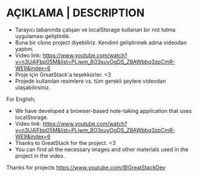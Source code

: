 # AÇIKLAMA | DESCRIPTION
- Tarayıcı tabanında çalışan ve localStorage kullanan bir not tutma uygulaması geliştirdik. 
- Buna bir clone project diyebiliriz. Kendimi geliştirmek adına videodan yaptım.
- Video link: https://www.youtube.com/watch?v=n3U4jFbp05M&list=PLjwm_8O3suyOgDS_Z8AWbbq3zpCmR-WE9&index=6
- Proje için GreatStack'a teşekkürler. <3
- Projede kullanılan resimlere vs. tüm gerekli şeylere videodan ulaşabilirsiniz.

For English; 

- We have developed a browser-based note-taking application that uses localStorage.
- Video link: https://www.youtube.com/watch?v=n3U4jFbp05M&list=PLjwm_8O3suyOgDS_Z8AWbbq3zpCmR-WE9&index=6
- Thanks to GreatStack for the project. <3
- You can find all the necessary images and other materials used in the project in the video.

Thanks for projects 
https://www.youtube.com/@GreatStackDev
